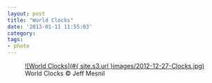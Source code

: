 ```yaml
---
layout: post
title: "World Clocks"
date: '2013-01-11 11:55:03'
category:
tags:
- photo
---
```


<figure>
  <a href="#{ site.s3.url }images/2012-12-27-Clocks.jpg" rel="lightbox" title="World Clocks">
  ![World Clocks](#{ site.s3.url }images/2012-12-27-Clocks.jpg)
  </a>
  <figcaption>World Clocks &copy; Jeff Mesnil</figcaption>
</figure>

